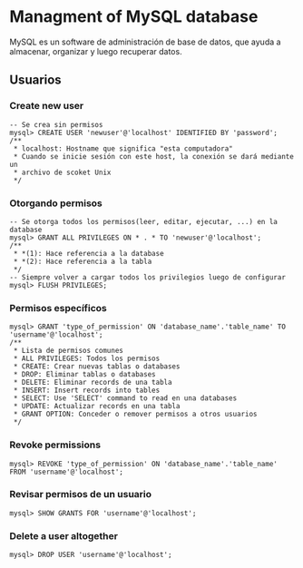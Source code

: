 # Managment of MySQL database
MySQL es un software de administración de base de datos, que ayuda
a almacenar, organizar y luego recuperar datos.

## Usuarios
### Create new user
```mysql
-- Se crea sin permisos
mysql> CREATE USER 'newuser'@'localhost' IDENTIFIED BY 'password';
/**
 * localhost: Hostname que significa "esta computadora"
 * Cuando se inicie sesión con este host, la conexión se dará mediante un 
 * archivo de scoket Unix
 */
```

### Otorgando permisos
```mysql
-- Se otorga todos los permisos(leer, editar, ejecutar, ...) en la database
mysql> GRANT ALL PRIVILEGES ON * . * TO 'newuser'@'localhost';
/**
 * *(1): Hace referencia a la database
 * *(2): Hace referencia a la tabla
 */
-- Siempre volver a cargar todos los privilegios luego de configurar
mysql> FLUSH PRIVILEGES;
```

### Permisos específicos
```mysql
mysql> GRANT 'type_of_permission' ON 'database_name'.'table_name' TO 'username'@'localhost';
/**
 * Lista de permisos comunes
 * ALL PRIVILEGES: Todos los permisos
 * CREATE: Crear nuevas tablas o databases
 * DROP: Eliminar tablas o databases
 * DELETE: Eliminar records de una tabla
 * INSERT: Insert records into tables
 * SELECT: Use 'SELECT' command to read en una databases
 * UPDATE: Actualizar records en una tabla
 * GRANT OPTION: Conceder o remover permisos a otros usuarios
 */
```

### Revoke permissions
```mysql
mysql> REVOKE 'type_of_permission' ON 'database_name'.'table_name' FROM 'username'@'localhost';
```

### Revisar permisos de un usuario
```mysql
mysql> SHOW GRANTS FOR 'username'@'localhost';
```

### Delete a user altogether
```mysql
mysql> DROP USER 'username'@'localhost';
```
